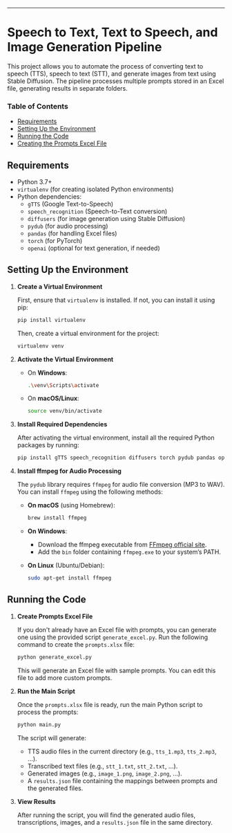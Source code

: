 ---
# Speech to Text, Text to Speech, and Image Generation Pipeline

This project allows you to automate the process of converting text to speech (TTS), speech to text (STT), and generate images from text using Stable Diffusion. The pipeline processes multiple prompts stored in an Excel file, generating results in separate folders.

### Table of Contents
- [Requirements](#requirements)
- [Setting Up the Environment](#setting-up-the-environment)
- [Running the Code](#running-the-code)
- [Creating the Prompts Excel File](#creating-the-prompts-excel-file)

## Requirements

- Python 3.7+
- `virtualenv` (for creating isolated Python environments)
- Python dependencies:
  - `gTTS` (Google Text-to-Speech)
  - `speech_recognition` (Speech-to-Text conversion)
  - `diffusers` (for image generation using Stable Diffusion)
  - `pydub` (for audio processing)
  - `pandas` (for handling Excel files)
  - `torch` (for PyTorch)
  - `openai` (optional for text generation, if needed)

## Setting Up the Environment

1. **Create a Virtual Environment**

   First, ensure that `virtualenv` is installed. If not, you can install it using pip:

   ```bash
   pip install virtualenv
   ```

   Then, create a virtual environment for the project:

   ```bash
   virtualenv venv
   ```

2. **Activate the Virtual Environment**

   - On **Windows**:
     ```bash
     .\venv\Scripts\activate
     ```

   - On **macOS/Linux**:
     ```bash
     source venv/bin/activate
     ```

3. **Install Required Dependencies**

   After activating the virtual environment, install all the required Python packages by running:

   ```bash
   pip install gTTS speech_recognition diffusers torch pydub pandas openai
   ```

4. **Install ffmpeg for Audio Processing**

   The `pydub` library requires `ffmpeg` for audio file conversion (MP3 to WAV). You can install `ffmpeg` using the following methods:

   - **On macOS** (using Homebrew):
     ```bash
     brew install ffmpeg
     ```

   - **On Windows**:
     - Download the ffmpeg executable from [FFmpeg official site](https://ffmpeg.org/download.html).
     - Add the `bin` folder containing `ffmpeg.exe` to your system’s PATH.

   - **On Linux** (Ubuntu/Debian):
     ```bash
     sudo apt-get install ffmpeg
     ```

## Running the Code

1. **Create Prompts Excel File**

   If you don't already have an Excel file with prompts, you can generate one using the provided script `generate_excel.py`. Run the following command to create the `prompts.xlsx` file:

   ```bash
   python generate_excel.py
   ```

   This will generate an Excel file with sample prompts. You can edit this file to add more custom prompts.

2. **Run the Main Script**

   Once the `prompts.xlsx` file is ready, run the main Python script to process the prompts:

   ```bash
   python main.py
   ```

   The script will generate:
   - TTS audio files in the current directory (e.g., `tts_1.mp3`, `tts_2.mp3`, ...).
   - Transcribed text files (e.g., `stt_1.txt`, `stt_2.txt`, ...).
   - Generated images (e.g., `image_1.png`, `image_2.png`, ...).
   - A `results.json` file containing the mappings between prompts and the generated files.

3. **View Results**

   After running the script, you will find the generated audio files, transcriptions, images, and a `results.json` file in the same directory.
